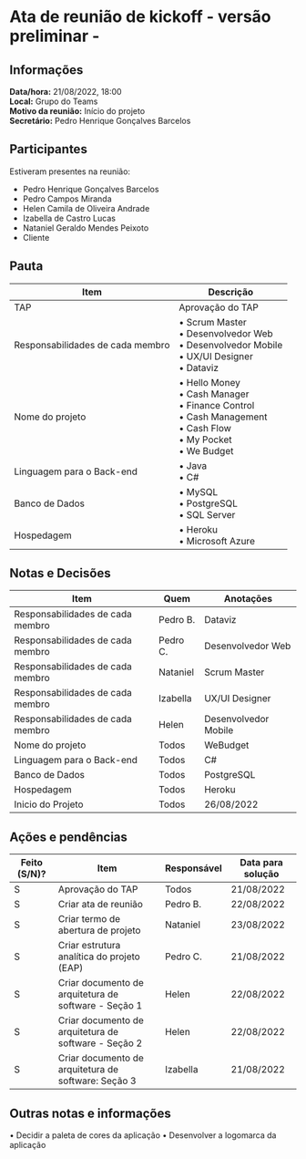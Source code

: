 # Ata de reunião de kickoff - versão preliminar -
  
## Informações
**Data/hora:** 21/08/2022, 18:00  
**Local:** Grupo do Teams  
**Motivo da reunião:** Início do projeto   
**Secretário:** Pedro Henrique Gonçalves Barcelos

## Participantes
Estiveram presentes na reunião:
- Pedro Henrique Gonçalves Barcelos
- Pedro Campos Miranda
- Helen Camila de Oliveira Andrade
- Izabella de Castro Lucas
- Nataniel Geraldo Mendes Peixoto
- Cliente

## Pauta

Item | Descrição
---- | ----
TAP | Aprovação do TAP
Responsabilidades de cada membro | • Scrum Master <br>• Desenvolvedor Web <br>• Desenvolvedor Mobile <br>• UX/UI Designer <br>• Dataviz  
Nome do projeto | • Hello Money <br>• Cash Manager <br>• Finance Control <br>• Cash Management<br>• Cash Flow <br>• My Pocket <br>• We Budget
Linguagem para o Back-end | • Java <br>• C#
Banco de Dados | • MySQL <br> • PostgreSQL <br>• SQL Server
Hospedagem | • Heroku <br> • Microsoft Azure

## Notas e Decisões
Item | Quem | Anotações |
---- | ---- | ---- |
Responsabilidades de cada membro | Pedro B. | Dataviz |
Responsabilidades de cada membro | Pedro C. | Desenvolvedor Web |
Responsabilidades de cada membro | Nataniel | Scrum Master |
Responsabilidades de cada membro | Izabella | UX/UI Designer |
Responsabilidades de cada membro | Helen | Desenvolvedor Mobile |
Nome do projeto | Todos | WeBudget |
Linguagem para o Back-end | Todos | C# |
Banco de Dados | Todos | PostgreSQL |
Hospedagem | Todos | Heroku |
Inicio do Projeto | Todos | 26/08/2022 |



## Ações e pendências
| Feito (S/N)? | Item | Responsável | Data para solução |
| ---- | ---- | ---- | ---- |
| S | Aprovação do TAP | Todos | 21/08/2022 |
| S | Criar ata de reunião | Pedro B. | 22/08/2022 |
| S | Criar termo de abertura de projeto | Nataniel | 23/08/2022 |
| S | Criar estrutura analítica do projeto (EAP) | Pedro C. | 21/08/2022 |
| S | Criar documento de arquitetura de software - Seção 1  | Helen | 22/08/2022 |
| S | Criar documento de arquitetura de software - Seção 2  | Helen | 22/08/2022 |
| S | Criar documento de arquitetura de software: Seção  3 | Izabella | 21/08/2022 |

## Outras notas e informações
• Decidir a paleta de cores da aplicação
• Desenvolver a logomarca da aplicação
